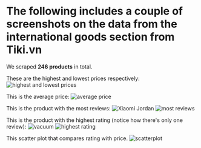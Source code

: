 # The following includes a couple of screenshots on the data from the **international goods** section from Tiki.vn

We scraped **246 products** in total.

These are the highest and lowest prices respectively:
![highest and lowest prices](/Users/steph/Coderschool/tiki-product-scraping/images/prices.png)

This is the average price:
![average price](/Users/steph/Coderschool/tiki-product-scraping/images/avg_price.png)

This is the product with the most reviews:
![Xiaomi Jordan](https://salt.tikicdn.com/cache/280x280/ts/product/c4/f5/02/3ef8400785c0580626a54a2f74a0d601.jpg)
![most reviews](/Users/steph/Coderschool/tiki-product-scraping/images/reviews.png)

This is the product with the highest rating (notice how there's only one review):
![vacuum](https://salt.tikicdn.com/cache/280x280/ts/product/94/93/72/488aef44864e8ec9ce176a47f834d903.jpg)
![highest rating](/Users/steph/Coderschool/tiki-product-scraping/images/rating.png)

This scatter plot that compares rating with price.
![scatterplot](/Users/steph/Coderschool/tiki-product-scraping/images/scatterplot.png)
